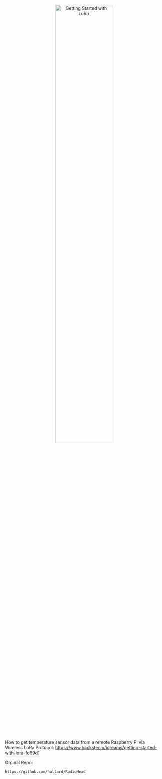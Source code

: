 <Center><img src="https://hackster.imgix.net/uploads/attachments/190030/lora.jpg" height="60%" width="60%" alt="Getting Started with LoRa"></Center>


How to get temperature sensor data from a remote Raspberry Pi via Wireless LoRa Protocol:
https://www.hackster.io/idreams/getting-started-with-lora-fd69d1


Orginal Repo:
```
https://github.com/hallard/RadioHead
```


